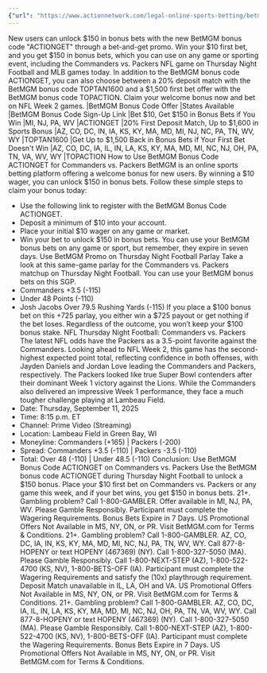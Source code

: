 ```yaml
---
{"url": "https://www.actionnetwork.com/legal-online-sports-betting/betmgm-bonus-code-actionget-bet-10-get-150-in-bonus-bets-for-commanders-vs-packers-nfl-week-2-games", "title": "BetMGM Bonus Code \"ACTIONGET\" Offers $150 New User Bonus for Commanders vs. Packers NFL, MLB Games", "published": "2025-09-10T13:10:30.000Z", "source": "actionnetwork.com", "ingested": "2025-09-27"}
---
```


New users can unlock $150 in bonus bets with the new BetMGM bonus code "ACTIONGET" through a bet-and-get promo. Win your $10 first bet, and you get $150 in bonus bets, which you can use on any game or sporting event, including the Commanders vs. Packers NFL game on Thursday Night Football and MLB games today.
In addition to the BetMGM bonus code ACTIONGET, you can also choose between a 20% deposit match with the BetMGM bonus code TOPTAN1600 and a $1,500 first bet offer with the BetMGM bonus code TOPACTION. Claim your welcome bonus now and bet on NFL Week 2 games.
|BetMGM Bonus Code Offer
|States Available
|BetMGM Bonus Code Sign-Up Link
|Bet $10, Get $150 in Bonus Bets if You Win
|MI, NJ, PA, WV
|ACTIONGET
|20% First Deposit Match, Up to $1,600 in Sports Bonus
|AZ, CO, DC, IN, IA, KS, KY, MA, MD, MI, NJ, NC, PA, TN, WV, WY
|TOPTAN1600
|Get Up to $1,500 Back in Bonus Bets if Your First Bet Doesn't Win
|AZ, CO, DC, IA, IL, IN, LA, KS, KY, MA, MD, MI, NC, NJ, OH, PA, TN, VA, WV, WY
|TOPACTION
How to Use BetMGM Bonus Code ACTIONGET for Commanders vs. Packers
BetMGM is an online sports betting platform offering a welcome bonus for new users. By winning a $10 wager, you can unlock $150 in bonus bets. Follow these simple steps to claim your bonus today:
- Use the following link to register with the BetMGM Bonus Code ACTIONGET.
- Deposit a minimum of $10 into your account.
- Place your initial $10 wager on any game or market.
- Win your bet to unlock $150 in bonus bets.
You can use your BetMGM bonus bets on any game or sport, but remember, they expire in seven days.
Use BetMGM Promo on Thursday Night Football Parlay
Take a look at this same-game parlay for the Commanders vs. Packers matchup on Thursday Night Football. You can use your BetMGM bonus bets on this SGP.
- Commanders +3.5 (-115)
- Under 48 Points (-110)
- Josh Jacobs Over 79.5 Rushing Yards (-115)
If you place a $100 bonus bet on this +725 parlay, you either win a $725 payout or get nothing if the bet loses. Regardless of the outcome, you won’t keep your $100 bonus stake.
NFL Thursday Night Football: Commanders vs. Packers
The latest NFL odds have the Packers as a 3.5-point favorite against the Commanders. Looking ahead to NFL Week 2, this game has the second-highest expected point total, reflecting confidence in both offenses, with Jayden Daniels and Jordan Love leading the Commanders and Packers, respectively.
The Packers looked like true Super Bowl contenders after their dominant Week 1 victory against the Lions. While the Commanders also delivered an impressive Week 1 performance, they face a much tougher challenge playing at Lambeau Field.
- Date: Thursday, September 11, 2025
- Time: 8:15 p.m. ET
- Channel: Prime Video (Streaming)
- Location: Lambeau Field in Green Bay, WI
- Moneyline: Commanders (+165) | Packers (-200)
- Spread: Commanders +3.5 (-110) | Packers -3.5 (-110)
- Total: Over 48 (-110) | Under 48.5 (-110)
Conclusion: Use BetMGM Bonus Code ACTIONGET on Commanders vs. Packers
Use the BetMGM bonus code ACTIONGET during Thursday Night Football to unlock a $150 bonus. Place your $10 first bet on Commanders vs. Packers or any game this week, and if your bet wins, you get $150 in bonus bets.
21+. Gambling problem? Call 1-800-GAMBLER. Offer available in MI, NJ, PA, WV. Please Gamble Responsibly. Participant must complete the Wagering Requirements. Bonus Bets Expire in 7 Days. US Promotional Offers Not Available in MS, NY, ON, or PR. Visit BetMGM.com for Terms & Conditions.
21+. Gambling problem? Call 1-800-GAMBLER. AZ, CO, DC, IA, IN, KS, KY, MA, MD, MI, NC, NJ, PA, TN, WV, WY. Call 877-8-HOPENY or text HOPENY (467369) (NY). Call 1-800-327-5050 (MA). Please Gamble Responsibly. Call 1-800-NEXT-STEP (AZ), 1-800-522-4700 (KS, NV), 1-800-BETS-OFF (IA). Participant must complete the Wagering Requirements and satisfy the (10x) playthrough requirement. Deposit Match unavailable in IL, LA, OH and VA. US Promotional Offers Not Available in MS, NY, ON, or PR. Visit BetMGM.com for Terms & Conditions.
21+. Gambling problem? Call 1-800-GAMBLER. AZ, CO, DC, IA, IL, IN, LA, KS, KY, MA, MD, MI, NC, NJ, OH, PA, TN, VA, WV, WY. Call 877-8-HOPENY or text HOPENY (467369) (NY). Call 1-800-327-5050 (MA). Please Gamble Responsibly. Call 1-800-NEXT-STEP (AZ), 1-800-522-4700 (KS, NV), 1-800-BETS-OFF (IA). Participant must complete the Wagering Requirements. Bonus Bets Expire in 7 Days. US Promotional Offers Not Available in MS, NY, ON, or PR. Visit BetMGM.com for Terms & Conditions.